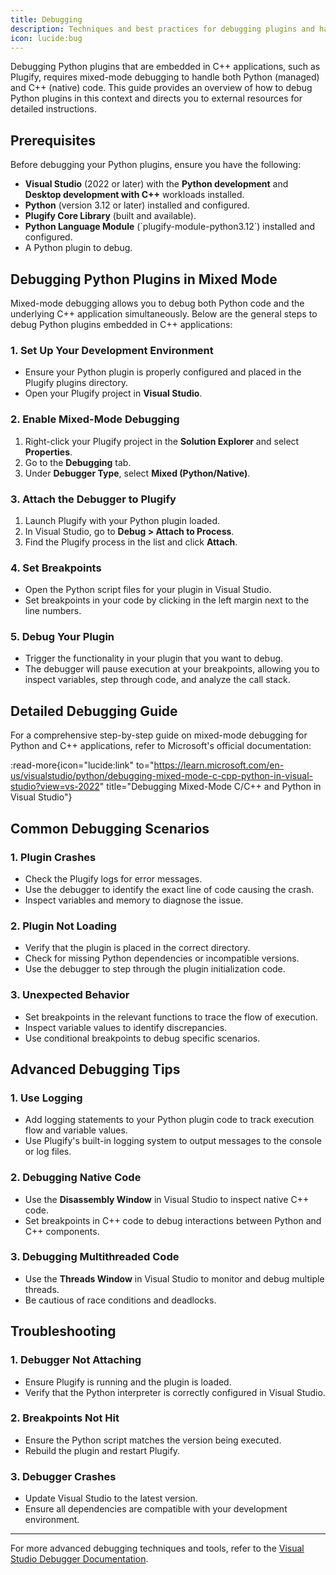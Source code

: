 ```yaml
---
title: Debugging
description: Techniques and best practices for debugging plugins and handling errors in Python language module development process.
icon: lucide:bug
---
```


Debugging Python plugins that are embedded in C++ applications, such as Plugify, requires mixed-mode debugging to handle both Python (managed) and C++ (native) code. This guide provides an overview of how to debug Python plugins in this context and directs you to external resources for detailed instructions.

## **Prerequisites**

Before debugging your Python plugins, ensure you have the following:

- **Visual Studio** (2022 or later) with the **Python development** and **Desktop development with C++** workloads installed.
- **Python** (version 3.12 or later) installed and configured.
- **Plugify Core Library** (built and available).
- **Python Language Module** (\`plugify-module-python3.12\`) installed and configured.
- A Python plugin to debug.

## **Debugging Python Plugins in Mixed Mode**

Mixed-mode debugging allows you to debug both Python code and the underlying C++ application simultaneously. Below are the general steps to debug Python plugins embedded in C++ applications:

### **1. Set Up Your Development Environment**
- Ensure your Python plugin is properly configured and placed in the Plugify plugins directory.
- Open your Plugify project in **Visual Studio**.

### **2. Enable Mixed-Mode Debugging**
1. Right-click your Plugify project in the **Solution Explorer** and select **Properties**.
2. Go to the **Debugging** tab.
3. Under **Debugger Type**, select **Mixed (Python/Native)**.

### **3. Attach the Debugger to Plugify**
1. Launch Plugify with your Python plugin loaded.
2. In Visual Studio, go to **Debug > Attach to Process**.
3. Find the Plugify process in the list and click **Attach**.

### **4. Set Breakpoints**
- Open the Python script files for your plugin in Visual Studio.
- Set breakpoints in your code by clicking in the left margin next to the line numbers.

### **5. Debug Your Plugin**
- Trigger the functionality in your plugin that you want to debug.
- The debugger will pause execution at your breakpoints, allowing you to inspect variables, step through code, and analyze the call stack.

## **Detailed Debugging Guide**

For a comprehensive step-by-step guide on mixed-mode debugging for Python and C++ applications, refer to Microsoft's official documentation:

:read-more{icon="lucide:link" to="https://learn.microsoft.com/en-us/visualstudio/python/debugging-mixed-mode-c-cpp-python-in-visual-studio?view=vs-2022" title="Debugging Mixed-Mode C/C++ and Python in Visual Studio"}

## **Common Debugging Scenarios**

### **1. Plugin Crashes**
- Check the Plugify logs for error messages.
- Use the debugger to identify the exact line of code causing the crash.
- Inspect variables and memory to diagnose the issue.

### **2. Plugin Not Loading**
- Verify that the plugin is placed in the correct directory.
- Check for missing Python dependencies or incompatible versions.
- Use the debugger to step through the plugin initialization code.

### **3. Unexpected Behavior**
- Set breakpoints in the relevant functions to trace the flow of execution.
- Inspect variable values to identify discrepancies.
- Use conditional breakpoints to debug specific scenarios.

## **Advanced Debugging Tips**

### **1. Use Logging**
- Add logging statements to your Python plugin code to track execution flow and variable values.
- Use Plugify's built-in logging system to output messages to the console or log files.

### **2. Debugging Native Code**
- Use the **Disassembly Window** in Visual Studio to inspect native C++ code.
- Set breakpoints in C++ code to debug interactions between Python and C++ components.

### **3. Debugging Multithreaded Code**
- Use the **Threads Window** in Visual Studio to monitor and debug multiple threads.
- Be cautious of race conditions and deadlocks.

## **Troubleshooting**

### **1. Debugger Not Attaching**
- Ensure Plugify is running and the plugin is loaded.
- Verify that the Python interpreter is correctly configured in Visual Studio.

### **2. Breakpoints Not Hit**
- Ensure the Python script matches the version being executed.
- Rebuild the plugin and restart Plugify.

### **3. Debugger Crashes**
- Update Visual Studio to the latest version.
- Ensure all dependencies are compatible with your development environment.

---

For more advanced debugging techniques and tools, refer to the [Visual Studio Debugger Documentation](https://learn.microsoft.com/en-us/visualstudio/debugger/?view=vs-2022).

